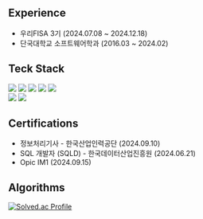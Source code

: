 
## Experience 
- 우리FISA 3기 (2024.07.08 ~ 2024.12.18)
- 단국대학교 소프트웨어학과 (2016.03 ~ 2024.02)

## Teck Stack
<p>
  <img src="https://img.shields.io/badge/Python-3776AB?style=for-the-badge&logo=python&logoColor=white"/>
  <img src="https://img.shields.io/badge/Java-ED8B00?style=for-the-badge&logo=java&logoColor=white"/>
  <img src="https://img.shields.io/badge/SpringBoot-6DB33F?style=for-the-badge&logo=spring-boot&logoColor=white"/>
  <img src="https://img.shields.io/badge/spring data jpa-6DB33F?style=for-the-badge&logo=SpringBoot&logoColor=white">
  <img src="https://img.shields.io/badge/Oracle-F80000?style=for-the-badge&logo=oracle&logoColor=white"/> <br>
  <img src="https://img.shields.io/badge/SWAGGER-85EA2D?style=for-the-badge&logo=swagger&logoColor=white"/>
  <img src="https://img.shields.io/badge/JIRA-0052CC?style=for-the-badge&logo=jira-software&logoColor=white"/>
</p>

## Certifications
- 정보처리기사 - 한국산업인력공단 (2024.09.10)
- SQL 개발자 (SQLD) - 한국데이터산업진흥원 (2024.06.21)
- Opic IM1 (2024.09.15)

## Algorithms
[![Solved.ac Profile](http://mazassumnida.wtf/api/v2/generate_badge?boj=1stevering)](https://solved.ac/1stevering/)
